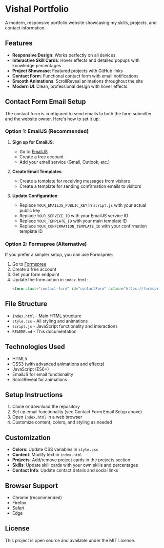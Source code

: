 # Vishal Portfolio

A modern, responsive portfolio website showcasing my skills, projects, and contact information.

## Features

- **Responsive Design**: Works perfectly on all devices
- **Interactive Skill Cards**: Hover effects and detailed popups with knowledge percentages
- **Project Showcase**: Featured projects with GitHub links
- **Contact Form**: Functional contact form with email notifications
- **Smooth Animations**: ScrollReveal animations throughout the site
- **Modern UI**: Clean, professional design with hover effects

## Contact Form Email Setup

The contact form is configured to send emails to both the form submitter and the website owner. Here's how to set it up:

### Option 1: EmailJS (Recommended)

1. **Sign up for EmailJS**:
   - Go to [EmailJS](https://www.emailjs.com/)
   - Create a free account
   - Add your email service (Gmail, Outlook, etc.)

2. **Create Email Templates**:
   - Create a template for receiving messages from visitors
   - Create a template for sending confirmation emails to visitors

3. **Update Configuration**:
   - Replace `YOUR_EMAILJS_PUBLIC_KEY` in `script.js` with your actual public key
   - Replace `YOUR_SERVICE_ID` with your EmailJS service ID
   - Replace `YOUR_TEMPLATE_ID` with your main template ID
   - Replace `YOUR_CONFIRMATION_TEMPLATE_ID` with your confirmation template ID

### Option 2: Formspree (Alternative)

If you prefer a simpler setup, you can use Formspree:

1. Go to [Formspree](https://formspree.io/)
2. Create a free account
3. Get your form endpoint
4. Update the form action in `index.html`:
   ```html
   <form class="contact-form" id="contactForm" action="https://formspree.io/f/YOUR_FORM_ID" method="POST">
   ```

## File Structure

- `index.html` - Main HTML structure
- `style.css` - All styling and animations
- `script.js` - JavaScript functionality and interactions
- `README.md` - This documentation

## Technologies Used

- HTML5
- CSS3 (with advanced animations and effects)
- JavaScript (ES6+)
- EmailJS for email functionality
- ScrollReveal for animations

## Setup Instructions

1. Clone or download the repository
2. Set up email functionality (see Contact Form Email Setup above)
3. Open `index.html` in a web browser
4. Customize content, colors, and styling as needed

## Customization

- **Colors**: Update CSS variables in `style.css`
- **Content**: Modify text in `index.html`
- **Projects**: Add/remove project cards in the projects section
- **Skills**: Update skill cards with your own skills and percentages
- **Contact Info**: Update contact details and social links

## Browser Support

- Chrome (recommended)
- Firefox
- Safari
- Edge

## License

This project is open source and available under the MIT License.